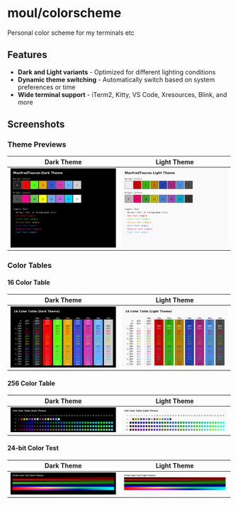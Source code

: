 # moul/colorscheme
Personal color scheme for my terminals etc

## Features

- **Dark and Light variants** - Optimized for different lighting conditions
- **Dynamic theme switching** - Automatically switch based on system preferences or time
- **Wide terminal support** - iTerm2, Kitty, VS Code, Xresources, Blink, and more

## Screenshots

### Theme Previews

| Dark Theme | Light Theme |
|------------|-------------|
| ![Dark Theme](./assets/preview-dark.png) | ![Light Theme](./assets/preview-light.png) |

### Color Tables

#### 16 Color Table
| Dark Theme | Light Theme |
|------------|-------------|
| ![16 Color Table Dark](./assets/color-table-16-dark.png) | ![16 Color Table Light](./assets/color-table-16-light.png) |

#### 256 Color Table  
| Dark Theme | Light Theme |
|------------|-------------|
| ![256 Color Table Dark](./assets/color-table-256-dark.png) | ![256 Color Table Light](./assets/color-table-256-light.png) |

#### 24-bit Color Test
| Dark Theme | Light Theme |
|------------|-------------|
| ![24-bit Color Test Dark](./assets/color-table-24bit-dark.png) | ![24-bit Color Test Light](./assets/color-table-24bit-light.png) |
